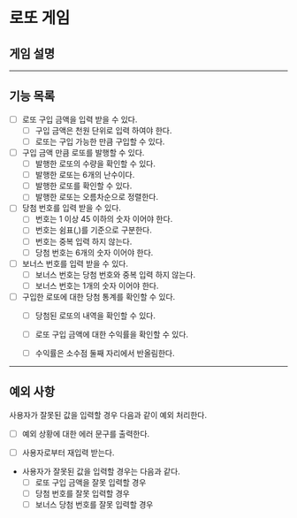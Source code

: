 # 로또 게임

## 게임 설명

---
## 기능 목록
- [ ] 로또 구입 금액을 입력 받을 수 있다.
  - [ ] 구입 금액은 천원 단위로 입력 하여야 한다.
  - [ ] 로또는 구입 가능한 만큼 구입할 수 있다.
- [ ] 구입 금액 만큼 로또를 발행할 수 있다.
  - [ ] 발행한 로또의 수량을 확인할 수 있다.
  - [ ] 발행한 로또는 6개의 난수이다.
  - [ ] 발행한 로또를 확인할 수 있다.
  - [ ] 발행한 로또는 오름차순으로 정렬한다.
- [ ] 당첨 번호를 입력 받을 수 있다.
  - [ ] 번호는 1 이상 45 이하의 숫자 이어야 한다.
  - [ ] 번호는 쉼표(,)를 기준으로 구분한다.
  - [ ] 번호는 중복 입력 하지 않는다.
  - [ ] 당첨 번호는 6개의 숫자 이어야 한다.
- [ ] 보너스 번호를 입력 받을 수 있다.
  - [ ] 보너스 번호는 당첨 번호와 중복 입력 하지 않는다.
  - [ ] 보너스 번호는 1개의 숫자 이어야 한다.
- [ ] 구입한 로또에 대한 당첨 통계를 확인할 수 있다.
  - [ ] 당첨된 로또의 내역을 확인할 수 있다.
  - [ ] 로또 구입 금액에 대한 수익률을 확인할 수 있다.
  - [ ] 수익률은 소수점 둘째 자리에서 반올림한다.


---

## 예외 사항
사용자가 잘못된 값을 입력할 경우 다음과 같이 예외 처리한다.
- [ ] 예외 상황에 대한 에러 문구를 출력한다.
- [ ] 사용자로부터 재입력 받는다.


- 사용자가 잘못된 값을 입력할 경우는 다음과 같다.
  - [ ] 로또 구입 금액을 잘못 입력할 경우
  - [ ] 당첨 번호를 잘못 입력할 경우
  - [ ] 보너스 당첨 번호를 잘못 입력할 경우